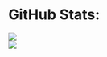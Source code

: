 # GitHub Stats:
![](https://github-readme-stats.vercel.app/api?username=helloPravin&theme=default&hide_border=true&include_all_commits=false&count_private=false)<br/>
![](https://github-readme-stats.vercel.app/api/top-langs/?username=helloPravin&theme=default&hide_border=true&include_all_commits=false&count_private=false&layout=compact)
